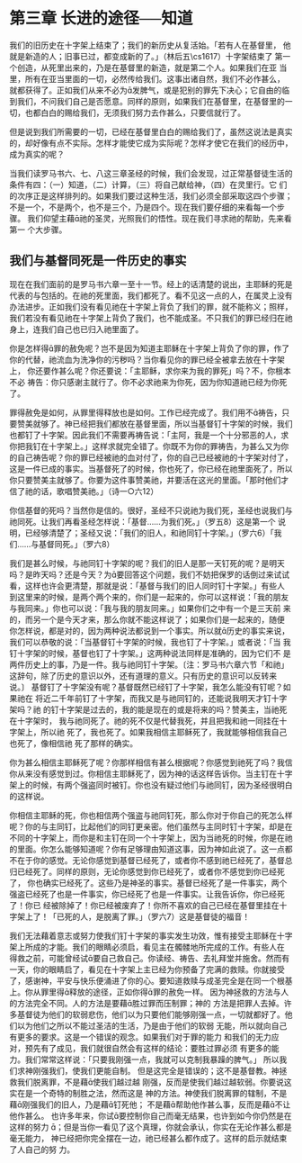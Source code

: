 # 第三章 长进的途径──知道
我们的旧历史在十字架上结束了；我们的新历史从复活始。「若有人在基督里， 他就是新造的人；旧事已过，都变成新的了。」（林后五\cs1617）十字架结束了 第一个创造，从死里出来的，乃是在基督里的新造，就是第二个人。如果我们在亚 当里，所有在亚当里面的一切，必然传给我们。这事出诸自然，我们不必作甚么， 就都获得了。正如我们从来不必为发脾气，或是犯别的罪先下决心；它自由的临 到我们，不问我们自己是否愿意。同样的原则，如果我们在基督里，在基督里的一 切，也都白白的赐给我们，无须我们努力去作甚么，只要信就行了。 

但是说到我们所需要的一切，已经在基督里白白的赐给我们了，虽然这说法是真实 的，却好像有点不实际。怎样才能使它成为实际呢？怎样才使它在我们的经历中， 成为真实的呢？ 

当我们读罗马书六、七、八这三章圣经的时候，我们会发现，过正常基督徒生活的 条件有四：（一）知道，（二）计算，（三）将自己献给神，（四）在灵里行。它 们的次序正是这样排列的。如果我们要过这种生活，我们必须全部采取这四个步骤； 不是一个，不是两个，也不是三个，乃是四个。现在我们要仔细的来看每一个步骤。 我们仰望主藉祂的圣灵，光照我们的悟性。现在我们寻求祂的帮助，先来看第一 个大步骤。 

## 我们与基督同死是一件历史的事实
现在在我们面前的是罗马书六章一至十一节。经上的话清楚的说出，主耶稣的死是 代表的与包括的。在祂的死里面，我们都死了。看不见这一点的人，在属灵上没有 办法进步。正如我们没有看见祂在十字架上背负了我们的罪，就不能称义；照样， 我们若没有看见祂在十字架上背负了我们，也不能成圣。不只我们的罪已经归在祂 身上，连我们自己也已归入祂里面了。 

你是怎样得罪的赦免呢？岂不是因为知道主耶稣在十字架上背负了你的罪，作了 你的代替，祂流血为洗净你的污秽吗？当你看见你的罪已经全被拿去放在十字架上， 你还要作甚么呢？你还要说：「主耶稣，求你来为我的罪死」吗？不，你根本不必 祷告：你只感谢主就行了。你不必求祂来为你死，因为你知道祂已经为你死了。 

罪得赦免是如何，从罪里得释放也是如何。工作已经完成了。我们用不祷告，只 要赞美就够了。神已经把我们都放在基督里面，所以当基督钉十字架的时候，我们 也都钉了十字架。因此我们不需要再祷告说：「主阿，我是一个十分邪恶的人，求 你把我钉在十字架上。」这样求就完全错了。你既不为你的罪祷告，为甚么又为你 的自己祷告呢？你的罪已经被祂的血对付了，你的自己已经被祂的十字架对付了， 这是一件已成的事实。当基督死了的时候，你也死了，你已经在祂里面死了，所以 你只要赞美主就够了。你要为这件事赞美祂，并要活在这光的里面。「那时他们才 信了祂的话，歌唱赞美祂。」（诗一○六12）

你信基督的死吗？当然你是信的。很好，圣经不只说祂为我们死，圣经也说我们与 祂同死。让我们再看圣经怎样说：「基督……为我们死。」（罗五8）这是第一个 说明，已经够清楚了；圣经又说：「我们的旧人，和祂同钉十字架。」（罗六6）「我们……与基督同死。」（罗六8） 

我们是甚么时候，与祂同钉十字架的呢？我们的旧人是那一天钉死的呢？是明天 吗？是昨天吗？还是今天？为要回答这个问题，我们不妨把保罗的话倒过来试试 看，这样也许会更清楚，那就是说：「基督与我们的旧人同时钉十字架。」有些人 到这里来的时候，是两个两个来的，你们是一起来的，你可以这样说：「我的朋友 与我同来。」你也可以说：「我与我的朋友同来。」如果你们之中有一个是三天前 来的，而另一个是今天才来，那么你就不能这样说了；如果你们是一起来的，随便 你怎样说，都是对的，因为两种说法都说到一个事实。所以就历史的事实来说， 我们可以恭敬的说：「当基督钉十字架的时候，我也钉了十字架。」或者说：「当 我钉十字架的时候，基督也钉了十字架。」这两种说法同样是准确的，因为它们不 是两件历史上的事，乃是一件。我与祂同钉十字架。〔注：罗马书六章六节「和祂」 这辞句，除了历史的意识以外，还有道理的意义。只有历史的意识可以反转来说。〕 基督钉了十字架没有呢？基督既然已经钉了十字架，我怎么能没有钉呢？如果祂在 将近二千年前钉了十字架，而我又是与祂同钉的，还能说我明天才钉十字架吗？祂 的钉十字架是过去的，我的能是现在的或是将来的吗？赞美主，当祂死在十字架时， 我与祂同死了。祂的死不仅是代替我死，并且把我和祂一同挂在十字架上，所以祂 死了，我也死了。如果我相信主耶稣死了，我就能够相信我自己也死了，像相信祂 死了那样的确实。 

你为甚么相信主耶稣死了呢？你那样相信有甚么根据呢？你感觉到祂死了吗？我信你从来没有感觉到过。你相信主耶稣死了，因为神的话这样告诉你。当主钉在十字 架上的时候，有两个强盗同时被钉。你也没有疑过他们与祂同钉，因为圣经很明白的这样说。 

你相信主耶稣的死，你也相信两个强盗与祂同钉死，那么你对于你自己的死怎么样呢？你的与主同钉，比起他们的同钉更亲密。他们虽然与主同时钉十字架，却是在 不同的十字架上，而你是和主钉在同一个十字架上，因为当祂死的时候，你是在祂的里面。你怎么能够知道呢？你有足够理由知道这事，因为神如此说了。这一点都 不在于你的感觉。无论你感觉到基督已经死了，或者你不感到祂已经死了，基督总归已经死了。同样的原则，无论你感觉到你已经死了，或者你不感觉到你已经死了， 你也确实已经死了。这些乃是神圣的事实。基督已经死了是一件事实，两个强盗已经死了也是一件事实，你已经死了也是一件事实。让我告诉你，你已经死了！你已 经被除掉了！你已经被废弃了！你所不喜欢的自己已经在基督里挂在十字架上了！「已死的人，是脱离了罪。」（罗六7）这是基督徒的福音！ 

我们无法藉着意志或努力使我们钉十字架的事实发生功效，惟有接受主耶稣在十字 架上所成的才能。我们的眼睛必须启，看见主在髑髅地所完成的工作。有些人在 得救之前，可能曾经试要自己救自己。你读经、祷告、去礼拜堂并施舍。然而有 一天，你的眼睛启了，看见在十字架上主已经为你预备了完满的救赎。你就接受 了，感谢神，平安与快乐便涌进了你的心。要知道救赎与成圣完全是在同一个根基 上。你从罪里得释放的途径，正如你得罪的赦免一样。 因为神拯救的方法与人的方法完全不同。人的方法是要藉胜过罪而压制罪；神的 方法是把罪人去掉。许多基督徒为他们的软弱悲伤，他们以为只要他们能够刚强一点，一切就都好了。他们以为他们之所以不能过圣洁的生活，乃是由于他们的软弱 无能，所以就向自己有更多的要求。这是一个错误的观念。如果我们对于罪的能力 和我们的无力应对，预先有了成见，我们就很自然会有这样的结论：要胜过罪必须 有更多的能力。我们常常这样说：「只要我刚强一点，我就可以克制我暴躁的脾气。」 所以我们求神刚强我们，使我们更能自制。 但是这完全是错误的；这不是基督教。神拯救我们脱离罪，不是藉使我们越过越 刚强，反而是使我们越过越软弱。你要说这实在是一个奇特的制胜之法，然而这是 神的方法。神使我们脱离罪的辖制，不是藉刚强我们的旧人，乃是藉钉死他； 不是藉帮助他作甚么事，反而是藉不让他作甚么。 也许多年来，你试要控制你自己而毫无结果，也许到如今你仍然是在这样的努力 ；但是当你一看见了这个真理，你就会承认，你实在无论作甚么都是毫无能力， 神已经把你完全摆在一边，祂已经甚么都作成了。这样的启示就结束了人自己的努 力。 
